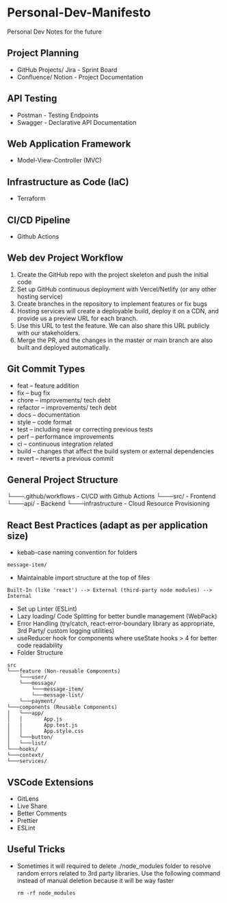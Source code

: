 # Personal-Dev-Manifesto

Personal Dev Notes for the future

## Project Planning

- GitHub Projects/ Jira - Sprint Board
- Confluence/ Notion - Project Documentation

## API Testing

- Postman - Testing Endpoints
- Swagger - Declarative API Documentation

## Web Application Framework

- Model-View-Controller (MVC)

## Infrastructure as Code (IaC)

- Terraform

## CI/CD Pipeline

- Github Actions

## Web dev Project Workflow

1. Create the GitHub repo with the project skeleton and push the initial code
2. Set up GitHub continuous deployment with Vercel/Netlify (or any other hosting service)
3. Create branches in the repository to implement features or fix bugs
4. Hosting services will create a deployable build, deploy it on a CDN, and provide us a preview URL for each branch.
5. Use this URL to test the feature. We can also share this URL publicly with our stakeholders.
6. Merge the PR, and the changes in the master or main branch are also built and deployed automatically.

## Git Commit Types

- feat – feature addition
- fix – bug fix
- chore – improvements/ tech debt
- refactor – improvements/ tech debt
- docs – documentation
- style – code format
- test – including new or correcting previous tests
- perf – performance improvements
- ci – continuous integration related
- build – changes that affect the build system or external dependencies
- revert – reverts a previous commit

## General Project Structure

└───.github/workflows - CI/CD with Github Actions
└───src/ - Frontend
└───api/ - Backend
└───infrastructure - Cloud Resource Provisioning

## React Best Practices (adapt as per application size)

- kebab-case naming convention for folders

```
message-item/
```

- Maintainable import structure at the top of files

```
Built-In (like 'react') --> External (third-party node modules) --> Internal
```

- Set up Linter (ESLint)
- Lazy loading/ Code Splitting for better bundle management (WebPack)
- Error Handling (try/catch, react-error-boundary library as appropriate, 3rd Party/ custom logging utilities)
- useReducer hook for components where useState hooks > 4 for better code readability
- Folder Structure

```
src
└───feature (Non-reusable Components)
    └───user/
    └───message/
        └───message-item/
        └───message-list/
    └───payment/
└───components (Reusable Components)
│   └───app/
│   │       App.js
|   |       App.test.js
│   │       App.style.css
│   └───button/
│   └───list/
└───hooks/
└───context/
└───services/
```

## VSCode Extensions

- GitLens
- Live Share
- Better Comments
- Prettier
- ESLint
## Useful Tricks

- Sometimes it will required to delete ./node_modules folder to resolve random errors related to 3rd party libraries. Use the following command instead of manual deletion because it will be way faster
  ```
  rm -rf node_modules
  ```
